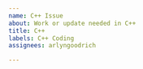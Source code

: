 ```yaml
---
name: C++ Issue
about: Work or update needed in C++
title: C++
labels: C++ Coding
assignees: arlyngoodrich

---
```



